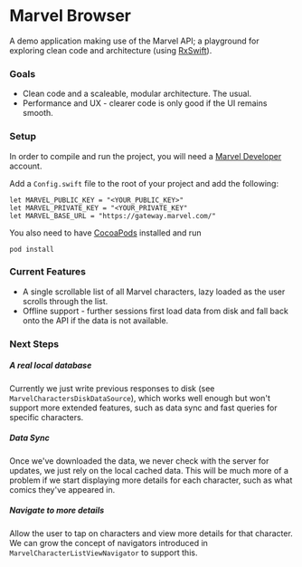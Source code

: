 # Marvel Browser

A demo application making use of the Marvel API; a playground for exploring clean code and architecture (using [RxSwift](https://github.com/ReactiveX/RxSwift)).

### Goals

* Clean code and a scaleable, modular architecture. The usual.
* Performance and UX - clearer code is only good if the UI remains smooth.

### Setup

In order to compile and run the project, you will need a [Marvel Developer](https://developer.marvel.com/) account.

Add a `Config.swift` file to the root of your project and add the following:

```
let MARVEL_PUBLIC_KEY = "<YOUR_PUBLIC_KEY>"
let MARVEL_PRIVATE_KEY = "<YOUR_PRIVATE_KEY"
let MARVEL_BASE_URL = "https://gateway.marvel.com/"
```

You also need to have [CocoaPods](https://cocoapods.org/) installed and run

`pod install`

### Current Features

* A single scrollable list of all Marvel characters, lazy loaded as the user scrolls through the list.
* Offline support - further sessions first load data from disk and fall back onto the API if the data is not available.

### Next Steps

##### A real local database

Currently we just write previous responses to disk (see `MarvelCharactersDiskDataSource`), which works well enough but won't support more extended features, such as data sync and fast queries for specific characters.

##### Data Sync

Once we've downloaded the data, we never check with the server for updates, we just rely on the local cached data. This will be much more of a problem if we start displaying more details for each character, such as what comics they've appeared in.

##### Navigate to more details

Allow the user to tap on characters and view more details for that character. We can grow the concept of navigators introduced in `MarvelCharacterListViewNavigator` to support this.

